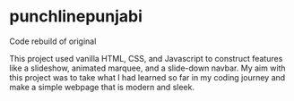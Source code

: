 # punchlinepunjabi
Code rebuild of original


This project used vanilla HTML, CSS, and Javascript to construct features like a slideshow, animated marquee, and a slide-down navbar. My aim with this project was to take what I had learned so far in my coding journey and make a simple webpage that is modern and sleek.
